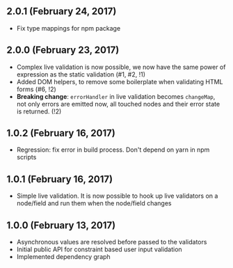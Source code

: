 ## 2.0.1 (February 24, 2017)
* Fix type mappings for npm package

## 2.0.0 (February 23, 2017)
* Complex live validation is now possible,
  we now have the same power of expression as the static validation (#1, #2, !1)
* Added DOM helpers, to remove some boilerplate when validating HTML forms (#6, !2)
* **Breaking change**: `errorHandler` in live validation becomes `changeMap`,
  not only errors are emitted now, all touched nodes and their error state is returned. (!2)

## 1.0.2 (February 16, 2017)
* Regression: fix error in build process.
  Don't depend on yarn in npm scripts

## 1.0.1 (February 16, 2017)

* Simple live validation.
  It is now possible to hook up live validators on a node/field
  and run them when the node/field changes

## 1.0.0 (February 13, 2017)

* Asynchronous values are resolved before passed to the validators
* Initial public API for constraint based user input validation
* Implemented dependency graph
